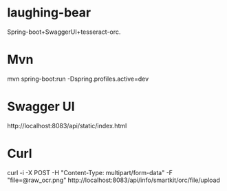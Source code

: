 laughing-bear
=============

Spring-boot+SwaggerUI+tesseract-orc.

Mvn
=============

mvn spring-boot:run -Dspring.profiles.active=dev


Swagger UI
=============

http://localhost:8083/api/static/index.html

Curl
=============

curl -i -X POST -H "Content-Type: multipart/form-data" -F "file=@raw_ocr.png" http://localhost:8083/api/info/smartkit/orc/file/upload
